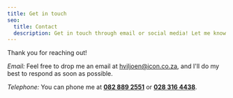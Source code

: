 ```yaml
---
title: Get in touch
seo:
  title: Contact
  description: Get in touch through email or social media! Let me know how I can help.
---
```


Thank you for reaching out!

_Email:_
Feel free to drop me an email at [hviljoen@icon.co.za](mailto:hviljoen@icon.co.za), and I'll do my best to respond as soon as possible.

_Telephone:_
You can phone me at **[082 889 2551](tel:0828892551)** or **[028 316 4438](tel:0283164438)**.
